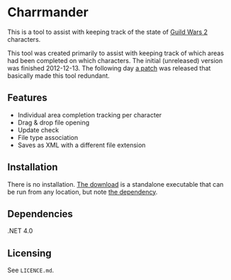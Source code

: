 # Charrmander

This is a tool to assist with keeping track of the state of [Guild Wars 2][GW2] characters.

This tool was created primarily to assist with keeping track of which areas had been completed on which characters. The initial (unreleased) version was finished 2012-12-13. The following day [a patch][patch-12-12-14] was released that basically made this tool redundant.

## Features

* Individual area completion tracking per character
* Drag & drop file opening
* Update check
* File type association
* Saves as XML with a different file extension

## Installation

There is no installation. [The download][download] is a standalone executable that can be run from any location, but note [the dependency](#dependencies).

## Dependencies

.NET 4.0

## Licensing

See `LICENCE.md`.

[GW2]: https://www.guildwars2.com/
[patch-12-12-14]: http://wiki.guildwars2.com/wiki/Game_updates/2012-12-14
[download]: https://bitbucket.org/jokum/charrmander/downloads
